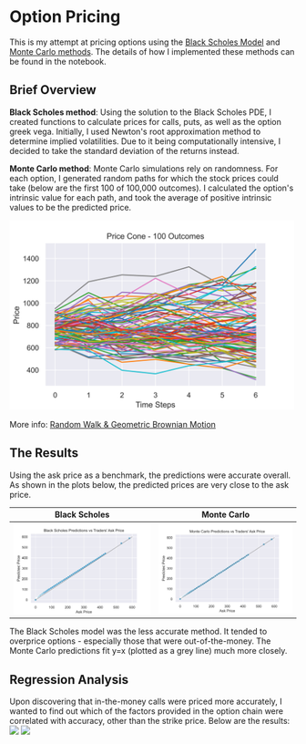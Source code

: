 # Option Pricing
This is my attempt at pricing options using the [Black Scholes Model](https://en.wikipedia.org/wiki/Black%E2%80%93Scholes_model) and [Monte Carlo methods](https://en.wikipedia.org/wiki/Monte_Carlo_method#Finance_and_business). The details of how I implemented these methods can be found in the notebook.


## Brief Overview
**Black Scholes method**: Using the solution to the Black Scholes PDE, I created functions to calculate prices for calls, puts, as well as the option greek vega. Initially, I used Newton's root approximation method to determine implied volatilities. Due to it being computationally intensive, I decided to take the standard deviation of the returns instead.

**Monte Carlo method**: Monte Carlo simulations rely on randomness. For each option, I generated random paths for which the stock prices could take (below are the first 100 of 100,000 outcomes). I calculated the option's intrinsic value for each path, and took the average of positive intrinsic values to be the predicted price.

<img src="Plots/priceCone.png" width="500">

More info:
[Random Walk & Geometric Brownian Motion](https://www.investopedia.com/articles/07/montecarlo.asp)


## The Results
Using the ask price as a benchmark, the predictions were accurate overall. As shown in the plots below, the predicted prices are very close to the ask price. 

Black Scholes              |  Monte Carlo
:-------------------------:|:-------------------------:
<img src="Plots/accuracyBS.png" width="500"> | <img src="Plots/accuracyMC.png" width="500">

The Black Scholes model was the less accurate method. It tended to overprice options - especially those that were out-of-the-money. The Monte Carlo predictions fit y=x (plotted as a grey line) much more closely.


## Regression Analysis
Upon discovering that in-the-money calls were priced more accurately, I wanted to find out which of the factors provided in the option chain were correlated with accuracy, other than the strike price. Below are the results:
<img src="Plots/corrBS.png" width="1000">
<img src="Plots/corrMC.png" width="1000">
